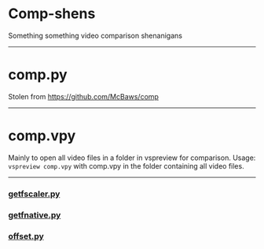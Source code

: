 # Comp-shens
Something something video comparison shenanigans
___

# comp.py

Stolen from https://github.com/McBaws/comp
___
# comp.vpy

Mainly to open all video files in a folder in vspreview for comparison. 
Usage: `vspreview comp.vpy` with comp.vpy in the folder containing all video files.
___
### [getfscaler.py](https://gist.github.com/LightArrowsEXE/787e036bbe22357a69efee4f82bf4f17)
### [getfnative.py](https://github.com/YomikoR/GetFnative/tree/main)
### [offset.py](https://gist.github.com/NSQY/72fcfcb7f16d2dcf897365ab9a9b9413)
